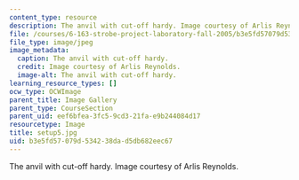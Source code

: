 ```yaml
---
content_type: resource
description: The anvil with cut-off hardy. Image courtesy of Arlis Reynolds.
file: /courses/6-163-strobe-project-laboratory-fall-2005/b3e5fd57079d534238dad5db682eec67_setup5.jpg
file_type: image/jpeg
image_metadata:
  caption: The anvil with cut-off hardy.
  credit: Image courtesy of Arlis Reynolds.
  image-alt: The anvil with cut-off hardy.
learning_resource_types: []
ocw_type: OCWImage
parent_title: Image Gallery
parent_type: CourseSection
parent_uid: eef6bfea-3fc5-9cd3-21fa-e9b244084d17
resourcetype: Image
title: setup5.jpg
uid: b3e5fd57-079d-5342-38da-d5db682eec67
---
```

The anvil with cut-off hardy. Image courtesy of Arlis Reynolds.